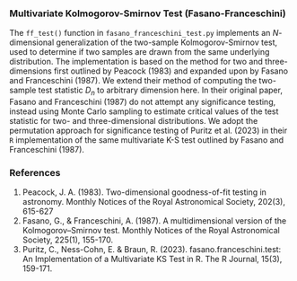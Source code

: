 ### Multivariate Kolmogorov-Smirnov Test (Fasano-Franceschini)
The `ff_test()` function in `fasano_franceschini_test.py` implements an $N$-dimensional generalization of the two-sample Kolmogorov-Smirnov test, used to determine if two samples are drawn from the same underlying distribution. 
The implementation is based on the method for two and three-dimensions first outlined by Peacock (1983) and expanded upon by Fasano and Franceschini (1987). 
We extend their method of computing the two-sample test statistic $D_n$ to arbitrary dimension here. In their original paper, Fasano and Franceschini (1987) do not attempt any significance testing, 
instead using Monte Carlo sampling to estimate critical values of the test statistic for two- and three-dimensional distributions. We adopt the permutation approach for significance testing of Puritz et al. (2023) in their 
`R` implementation of the same multivariate K-S test outlined by Fasano and Franceschini (1987).

### References
1. Peacock, J. A. (1983). Two-dimensional goodness-of-fit testing in astronomy. Monthly Notices of the Royal Astronomical Society, 202(3), 615-627
2. Fasano, G., & Franceschini, A. (1987). A multidimensional version of the Kolmogorov–Smirnov test. Monthly Notices of the Royal Astronomical Society, 225(1), 155-170.
3. Puritz, C., Ness-Cohn, E. & Braun, R. (2023). fasano.franceschini.test: An Implementation of a Multivariate KS Test in R. The R Journal, 15(3), 159-171.

